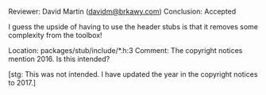 Reviewer: David Martin (davidm@brkawy.com)
Conclusion: Accepted

I guess the upside of having to use the header stubs is that it removes some
complexity from the toolbox!

Location:  packages/stub/include/*.h:3
Comment: The copyright notices mention 2016. Is this intended?

[stg: This was not intended.
I have updated the year in the copyright notices to 2017.]
